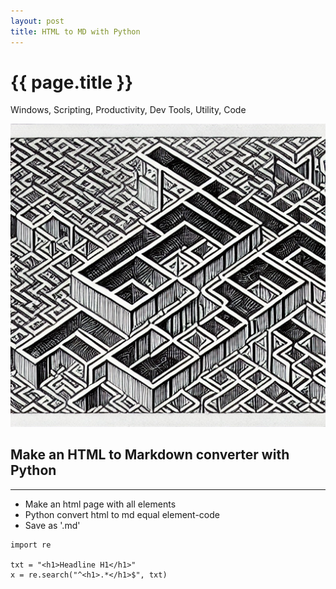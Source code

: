 ```yaml
---
layout: post
title: HTML to MD with Python
---
```


{{ page.title }}
================

<!--Available Meta Tags: Windows, Scripting, Productivity, Context Menu, Shortcuts, Dev Tools, Utility, Software Development, Code, Tutorial, Automation, Design, Adobe, Software, Excel, Bookmarklet, Graphics, Analysis, Sorting, Marketing -->
<p class="meta">Windows, Scripting, Productivity, Dev Tools, Utility, Code</p>

![HTML to MD](/images/-htmlmd.png)

## Make an HTML to Markdown converter with Python

---

- Make an html page with all elements
- Python convert html to md equal element-code
- Save as '.md'

```
import re

txt = "<h1>Headline H1</h1>"
x = re.search("^<h1>.*</h1>$", txt)
```
